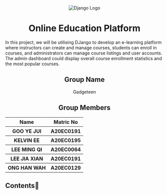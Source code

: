 <div align="center">
  <img src="https://github.com/drshahizan/learn-django/assets/97009588/9a40bc9c-c19f-463b-83e5-6083bd2a2cde" alt = "Django Logo"/>
</div>

<h1 align="center"> Online Education Platform </h1>

In this project, we will be utilising DJango to develop an e-learning platform where instructors can create and manage courses, students can enroll in courses, and administrators can manage course listings and user accounts. The admin dashboard could display overall course enrollment statistics and the most popular courses.

<h2 align="center">
  Group Name
  <br>
</h2>

<p align="center">
  <a>Gadgeteen</a><br>
</p>

<h2 align="center">
  Group Members
  <br>
</h2>
<p align="center">
<table align="center">
  <tr>
    <th>Name</th>
    <th>Matric No</th>
  </tr>
  <tr>
    <th>GOO YE JUI</th>
    <th>A20EC0191</th>
  </tr>
    <tr>
    <th>KELVIN EE</th>
    <th>A20EC0195</th>
  </tr>
    <tr>
    <th>LEE MING QI</th>
    <th>A20EC0064</th>
  </tr>
    <tr>
    <th>LEE JIA XIAN</th>
    <th>A20EC0191</th>
  </tr>
    <tr>
    <th>ONG HAN WAH</th>
    <th>A20EC0129</th>
  </tr>
</table>
</p>

## Contents📝


